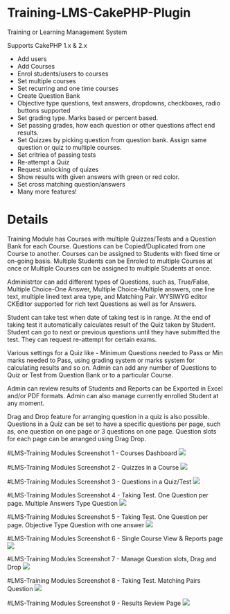 # Training-LMS-CakePHP-Plugin
Training or Learning Management System

Supports CakePHP 1.x & 2.x

* Add users
* Add Courses
* Enrol students/users to courses
* Set multiple courses
* Set recurring and one time courses
* Create Question Bank
* Objective type questions, text answers, dropdowns, checkboxes, radio buttons supported
* Set grading type. Marks based or percent based.
* Set passing grades, how each question or other questions affect end results.
* Set Quizzes by picking question from question bank. Assign same question or quiz to multiple courses.
* Set critriea of passing tests
* Re-attempt a Quiz
* Request unlocking of quizes
* Show results with given answers with green or red color.
* Set cross matching question/answers
* Many more features!

# Details

Training Module has Courses with multiple Quizzes/Tests and a Question Bank for each Course. Questions can be Copied/Duplicated from one Course to another. Courses can be assigned to Students with fixed time or on-going basis. Multiple Students can be Enroled to multiple Courses at once or Multiple Courses can be assigned to multiple Students at once.

Administrtor can add different types of Questions, such as, True/False, Multiple Choice-One Answer, Multiple Choice-Multiple answers, one line text, multiple lined text area type, and Matching Pair. WYSIWYG editor CKEditor supported for rich text Questions as well as for Answers.

Student can take test when date of taking test is in range. At the end of taking test it automatically calculates result of the Quiz taken by Student. Student can go to next or previous questions until they have submitted the test. They can request re-attempt for certain exams.

Various settings for a Quiz like - Minimum Questions needed to Pass or Min marks needed to Pass, using grading system or marks system for calculating results and so on. Admin can add any number of Questions to Quiz or Test from Question Bank or to a particular Course.

Admin can review results of Students and Reports can be Exported in Excel and/or PDF formats. Admin can also manage currently enrolled Student at any moment. 

Drag and Drop feature for arranging question in a quiz is also possible. Questions in a Quiz can be set to have a specific questions per page, such as, one question on one page or 3 questions on one page. Question slots for each page can be arranged using Drag Drop.

#LMS-Training Modules Screenshot 1 - Courses Dashboard
<img src="https://www.dropbox.com/s/zrgd8jufa55w9bs/Training-Modules-screenshot-1-courses-dashboard.jpg?dl=0" />

#LMS-Training Modules Screenshot 2 - Quizzes in a Course
<img src="https://www.dropbox.com/s/nsvuaaw5pbsu0vv/Training-Modules-screenshot-2-quizzes-in-a-course.jpg?dl=0" />

#LMS-Training Modules Screenshot 3 - Questions in a Quiz/Test
<img src="https://www.dropbox.com/s/acgg5087vn83vwa/Training-Modules-screenshot-3-questions-in-a-quiz.jpg?dl=0" />

#LMS-Training Modules Screenshot 4 - Taking Test. One Question per page. Multiple Answers Type Question
<img src="https://www.dropbox.com/s/8aecycpq7pepfns/Training-Modules-screenshot-4-question-with-multiple-answers.jpg?dl=0" />

#LMS-Training Modules Screenshot 5 - Taking Test. One Question per page. Objective Type Question with one answer
<img src="https://www.dropbox.com/s/k22q5ll66m36q8h/Training-Modules-screenshot-5-multiple-question-one-answer.jpg?dl=0" />

#LMS-Training Modules Screenshot 6 - Single Course View & Reports page
<img src="https://www.dropbox.com/s/ijkypb4eu46gjir/Training-Modules-screenshot-6-Course-View-and-Reports.jpg?dl=0" />

#LMS-Training Modules Screenshot 7 - Manage Question slots, Drag and Drop
<img src="https://www.dropbox.com/s/ynlp4k1yeum2n2s/Training-Modules-screenshot-7-manage-question-slots.jpg?dl=0" />

#LMS-Training Modules Screenshot 8 - Taking Test. Matching Pairs Question
<img src="https://www.dropbox.com/s/6f6m2iy8w1vk2f2/Training-Modules-screenshot-8-matching-pairs.jpg?dl=0" />

#LMS-Training Modules Screenshot 9 - Results Review Page
<img src="https://www.dropbox.com/s/tzc47ux5cwl3f68/Training-Modules-screenshot-9-Result-review.jpg?dl=0" />
